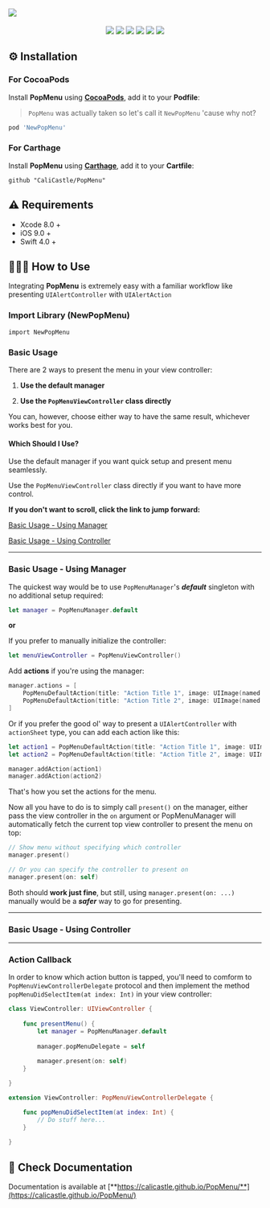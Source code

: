 
# ![](https://raw.githubusercontent.com/CaliCastle/PopMenu/master/.assets/popmenu_banner.jpg)

<p align="center">
    <a href="https://swift.org"><img src="https://img.shields.io/badge/swift-4%2B-orange.svg"></a>
    <a href="https://cocoapods.org/pods/NewPopMenu"><img src="https://img.shields.io/cocoapods/v/NewPopMenu.svg"></a>
    <a href="https://cocoapods.org/pods/NewPopMenu"><img src="https://img.shields.io/badge/pod%20name-NewPopMenu-5ba36b.svg"></a>
    <a href="https://cocoapods.org/pods/NewPopMenu"><img src="https://img.shields.io/cocoapods/p/NewPopMenu.svg"></a>
    <a href="https://cocoapods.org/pods/NewPopMenu"><img src="https://img.shields.io/cocoapods/l/NewPopMenu.svg"></a>
    <a href="https://calicastle.github.io/PopMenu/"><img src="https://img.shields.io/badge/see-Documentation-green.svg"></a>
</p>

## ⚙️ Installation

### For CocoaPods

Install **PopMenu** using [**CocoaPods**](https://cocoapods.org), add it to your **Podfile**:

> `PopMenu` was actually taken so let's call it `NewPopMenu` 'cause why not?

```ruby
pod 'NewPopMenu'
```

### For Carthage

Install **PopMenu** using [**Carthage**](https://github.com/Carthage/Carthage), add it to your **Cartfile**:

```text
github "CaliCastle/PopMenu"
```

## ⚠️ Requirements

* Xcode 8.0 +
* iOS 9.0 +
* Swift 4.0 +

## 👨🏻‍💻 How to Use

Integrating **PopMenu** is extremely easy with a familiar workflow like presenting `UIAlertController` with `UIAlertAction`

### Import Library \(NewPopMenu\)

```text
import NewPopMenu
```

### Basic Usage

There are 2 ways to present the menu in your view controller:

1. **Use the default manager**

2. **Use the `PopMenuViewController` class directly**

You can, however, choose either way to have the same result, whichever works best for you.

#### Which Should I Use?

Use the default manager if you want quick setup and present menu seamlessly.
 
Use the `PopMenuViewController` class directly if you want to have more control.

**If you don't want to scroll, click the link to jump forward:**

[Basic Usage - Using Manager](#using-manager)

[Basic Usage - Using Controller](#using-controller)

-------

### <a name="using-manager"></a> Basic Usage - Using Manager

The quickest way would be to use `PopMenuManager`'s _**default**_ singleton with no additional setup required:

```swift
let manager = PopMenuManager.default
```

**or**

If you prefer to manually initialize the controller:

```swift
let menuViewController = PopMenuViewController()
```

Add **actions** if you're using the manager:

```swift
manager.actions = [
    PopMenuDefaultAction(title: "Action Title 1", image: UIImage(named: "icon"),
    PopMenuDefaultAction(title: "Action Title 2", image: UIImage(named: "icon")
]
```

Or if you prefer the good ol' way to present a `UIAlertController` with `actionSheet` type, you can add each action like this:

```swift
let action1 = PopMenuDefaultAction(title: "Action Title 1", image: UIImage(named: "icon")
let action2 = PopMenuDefaultAction(title: "Action Title 2", image: UIImage(named: "icon")

manager.addAction(action1)
manager.addAction(action2)
```

That's how you set the actions for the menu.

Now all you have to do is to simply call `present()` on the manager, either pass the view controller in the `on` argument or PopMenuManager will automatically fetch the current top view controller to present the menu on top:

```swift
// Show menu without specifying which controller
manager.present()

// Or you can specify the controller to present on
manager.present(on: self)
```

Both should **work just fine**, but still, using `manager.present(on: ...)` manually would be a _**safer**_ way to go for presenting.

-------

### <a name="using-controller"></a> Basic Usage - Using Controller

-------

### Action Callback

In order to know which action button is tapped, you'll need to comform to `PopMenuViewControllerDelegate` protocol and then implement the method `popMenuDidSelectItem(at index: Int)` in your view controller:

```swift
class ViewController: UIViewController {
    
    func presentMenu() {
        let manager = PopMenuManager.default
        
        manager.popMenuDelegate = self
        
        manager.present(on: self)
    }

}

extension ViewController: PopMenuViewControllerDelegate {

    func popMenuDidSelectItem(at index: Int) {
        // Do stuff here...
    }
    
}
```

## 📗 Check Documentation

Documentation is available at [**https://calicastle.github.io/PopMenu/**](https://calicastle.github.io/PopMenu/)

